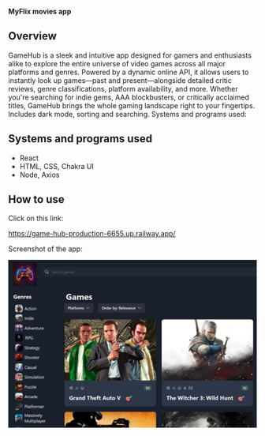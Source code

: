 
**MyFlix movies app**

## Overview
GameHub is a sleek and intuitive app designed for gamers and enthusiasts alike to explore the entire universe of video games across all major platforms and genres. Powered by a dynamic online API, it allows users to instantly look up games—past and present—alongside detailed critic reviews, genre classifications, platform availability, and more. Whether you're searching for indie gems, AAA blockbusters, or critically acclaimed titles, GameHub brings the whole gaming landscape right to your fingertips. Includes dark mode, sorting and searching. Systems and programs used:

## Systems and programs used

* React
* HTML, CSS, Chakra UI
* Node, Axios

## How to use

Click on this link:

https://game-hub-production-6655.up.railway.app/


Screenshot of the app:

![Game-hub-screenshot](/src/assets/Screenshot3.JPG)


